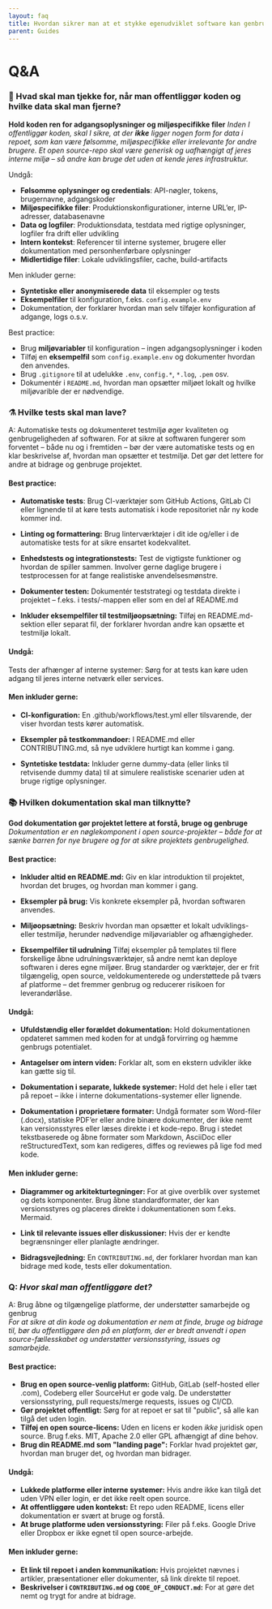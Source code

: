 ```yaml
---
layout: faq
title: Hvordan sikrer man at et stykke egenudviklet software kan genbruges?
parent: Guides
---
```


# Q&A

### 🧹  Hvad skal man tjekke for, når man offentliggør koden og hvilke data skal man fjerne?
**Hold koden ren for adgangsoplysninger og miljøspecifikke filer**
_Inden I offentliggør koden, skal I sikre, at der **ikke** ligger nogen form for data i repoet, som kan være følsomme, miljøspecifikke eller irrelevante for andre brugere. Et open source-repo skal være generisk og uafhængigt af jeres interne miljø – så andre kan bruge det uden at kende jeres infrastruktur._

Undgå:
- **Følsomme oplysninger og credentials**: API-nøgler, tokens, brugernavne, adgangskoder
- **Miljøspecifikke filer**: Produktionskonfigurationer, interne URL’er, IP-adresser, databasenavne
- **Data og logfiler**: Produktionsdata, testdata med rigtige oplysninger, logfiler fra drift eller udvikling
- **Intern kontekst**: Referencer til interne systemer, brugere eller dokumentation med personhenførbare oplysninger
- **Midlertidige filer**: Lokale udviklingsfiler, cache, build-artifacts


Men inkluder gerne:
- **Syntetiske eller anonymiserede data** til eksempler og tests
- **Eksempelfiler** til konfiguration, f.eks. `config.example.env`
- Dokumentation, der forklarer hvordan man selv tilføjer konfiguration af adgange, logs o.s.v.

Best practice:
- Brug **miljøvariabler** til konfiguration – ingen adgangsoplysninger i koden
- Tilføj en **eksempelfil** som `config.example.env` og dokumenter hvordan den anvendes.
- Brug `.gitignore` til at udelukke `.env`, `config.*`, `*.log`, `.pem` osv.
- Dokumentér i `README.md`, hvordan man opsætter miljøet lokalt og hvilke miljøvarible der er nødvendige.

### ⚗️ Hvilke tests skal man lave?

A: Automatiske tests og dokumenteret testmiljø øger kvaliteten og genbrugeligheden af softwaren. For at sikre at softwaren fungerer som forventet – både nu og i fremtiden – bør der være automatiske tests og en klar beskrivelse af, hvordan man opsætter et testmiljø. Det gør det lettere for andre at bidrage og genbruge projektet.

#### Best practice:
- **Automatiske tests**: Brug CI-værktøjer som GitHub Actions, GitLab CI eller lignende til at køre tests automatisk i kode repositoriet når ny kode kommer ind.

- **Linting og formattering:** Brug linterværktøjer i dit ide og/eller i de automatiske tests for at sikre ensartet kodekvalitet.

- **Enhedstests og integrationstests:**
 Test de vigtigste funktioner og hvordan de spiller sammen. Involver gerne daglige brugere i testprocessen for at fange realistiske anvendelsesmønstre.

- **Dokumenter testen:** Dokumentér teststrategi og testdata direkte i projektet – f.eks. i tests/-mappen eller som en del af README.md

- **Inkluder eksempelfiler til testmiljøopsætning:** Tilføj en README.md-sektion eller separat fil, der forklarer hvordan andre kan opsætte et testmiljø lokalt.


#### Undgå:
Tests der afhænger af interne systemer: Sørg for at tests kan køre uden adgang til jeres interne netværk eller services.

#### Men inkluder gerne:
- **CI-konfiguration:** En .github/workflows/test.yml eller tilsvarende, der viser hvordan tests kører automatisk.
- **Eksempler på testkommandoer:** I README.md eller CONTRIBUTING.md, så nye udviklere hurtigt kan komme i gang.

- **Syntetiske testdata:**
Inkluder gerne dummy-data (eller links til retvisende dummy data) til at simulere realistiske scenarier uden at bruge rigtige oplysninger.


### 📚 Hvilken dokumentation skal man tilknytte?

**God dokumentation gør projektet lettere at forstå, bruge og genbruge**
_Dokumentation er en nøglekomponent i open source-projekter – både for at sænke barren for nye brugere og for at sikre projektets genbrugelighed._

#### Best practice:
- **Inkluder altid en README.md:** Giv en klar introduktion til projektet, hvordan det bruges, og hvordan man kommer i gang.
- **Eksempler på brug:** Vis konkrete eksempler på, hvordan softwaren anvendes.
- **Miljøopsætning:** Beskriv hvordan man opsætter et lokalt udviklings- eller testmiljø, herunder nødvendige miljøvariabler og afhængigheder.

- **Eksempelfiler til udrulning** Tilføj eksempler på templates til flere forskellige åbne udrulningsværktøjer, så andre nemt kan deploye softwaren i deres egne miljøer. Brug standarder og værktøjer, der er frit tilgængelig, open source, veldokumenterede og understøttede på tværs af platforme – det fremmer genbrug og reducerer risikoen for leverandørlåse.

#### Undgå:
- **Ufuldstændig eller forældet dokumentation:** Hold dokumentationen opdateret sammen med koden for at undgå forvirring og hæmme genbrugs potentialet.

- **Antagelser om intern viden:** Forklar alt, som en ekstern udvikler ikke kan gætte sig til.

- **Dokumentation i separate, lukkede systemer:** Hold det hele i eller tæt på repoet – ikke i interne dokumentations-systemer eller lignende.

- **Dokumentation i proprietære formater:** Undgå formater som Word-filer (.docx), statiske PDF’er eller andre binære dokumenter, der ikke nemt kan versionsstyres eller læses direkte i et kode-repo. Brug i stedet tekstbaserede og åbne formater som Markdown, AsciiDoc eller reStructuredText, som kan redigeres, diffes og reviewes på lige fod med kode.


#### Men inkluder gerne:

- **Diagrammer og arkitekturtegninger:** For at give overblik over systemet og dets komponenter. Brug åbne standardformater, der kan versionsstyres og placeres direkte i dokumentationen som f.eks. Mermaid.

- **Link til relevante issues eller diskussioner:** Hvis der er kendte begrænsninger eller planlagte ændringer.

- **Bidragsvejledning:** En `CONTRIBUTING.md`, der forklarer hvordan man kan bidrage med kode, tests eller dokumentation.


### Q: _Hvor skal man offentliggøre det?_

A: Brug åbne og tilgængelige platforme, der understøtter samarbejde og genbrug  
_For at sikre at din kode og dokumentation er nem at finde, bruge og bidrage til, bør du offentliggøre den på en platform, der er bredt anvendt i open source-fællesskabet og understøtter versionsstyring, issues og samarbejde._

#### Best practice:
- **Brug en open source-venlig platform:** GitHub, GitLab (self-hosted eller .com), Codeberg eller SourceHut er gode valg. De understøtter versionsstyring, pull requests/merge requests, issues og CI/CD.
- **Gør projektet offentligt:** Sørg for at repoet er sat til "public", så alle kan tilgå det uden login.
- **Tilføj en open source-licens:** Uden en licens er koden *ikke* juridisk open source. Brug f.eks. MIT, Apache 2.0 eller GPL afhængigt af dine behov.
- **Brug din README.md som "landing page":** Forklar hvad projektet gør, hvordan man bruger det, og hvordan man bidrager.

#### Undgå:
- **Lukkede platforme eller interne systemer:** Hvis andre ikke kan tilgå det uden VPN eller login, er det ikke reelt open source.
- **At offentliggøre uden kontekst:** Et repo uden README, licens eller dokumentation er svært at bruge og forstå.
- **At bruge platforme uden versionsstyring:** Filer på f.eks. Google Drive eller Dropbox er ikke egnet til open source-arbejde.

#### Men inkluder gerne:
- **Et link til repoet i anden kommunikation:** Hvis projektet nævnes i artikler, præsentationer eller dokumenter, så link direkte til repoet.
- **Beskrivelser i `CONTRIBUTING.md` og `CODE_OF_CONDUCT.md`:** For at gøre det nemt og trygt for andre at bidrage.




